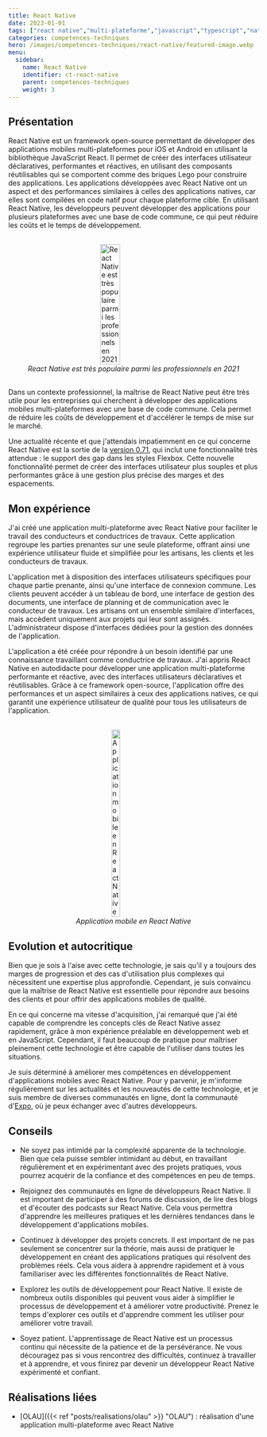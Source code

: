```yaml
---
title: React Native
date: 2023-01-01
tags: ["react native","multi-plateforme","javascript","typescript","native","mobile","application","ios","android","application mobile","application multi-plateforme"]
categories: competences-techniques
hero: /images/competences-techniques/react-native/featured-image.webp
menu:
  sidebar:
    name: React Native
    identifier: ct-react-native
    parent: competences-techniques
    weight: 3
---
```


## Présentation
React Native est un framework open-source permettant de développer des applications mobiles multi-plateformes pour iOS et Android en utilisant la bibliothèque JavaScript React. Il permet de créer des interfaces utilisateur déclaratives, performantes et réactives, en utilisant des composants réutilisables qui se comportent comme des briques Lego pour construire des applications. Les applications développées avec React Native ont un aspect et des performances similaires à celles des applications natives, car elles sont compilées en code natif pour chaque plateforme cible. En utilisant React Native, les développeurs peuvent développer des applications pour plusieurs plateformes avec une base de code commune, ce qui peut réduire les coûts et le temps de développement.

<div style="display: flex; flex-direction: column; align-items: center; justify-content: center; margin: 30px;">
  <img onclick="window.open('https://insights.stackoverflow.com/survey/2021#most-popular-technologies-misc-tech-prof')" src="/images/competences-techniques/react-native/survey.png" width="30%" style="align-self: center; cursor: pointer;" alt="React Native est très populaire parmi les professionnels en 2021" title="Cliquer pour zoomer" />
  <i>React Native est très populaire parmi les professionnels en 2021</i>
</div>

Dans un contexte professionnel, la maîtrise de React Native peut être très utile pour les entreprises qui cherchent à développer des applications mobiles multi-plateformes avec une base de code commune. Cela permet de réduire les coûts de développement et d'accélérer le temps de mise sur le marché.

Une actualité récente et que j'attendais impatiemment en ce qui concerne React Native est la sortie de la [version 0.71](https://reactnative.dev/blog/2023/01/12/version-071#simplifying-layouts-with-flexbox-gap), qui inclut une fonctionnalité très attendue : le support des gap dans les styles Flexbox. Cette nouvelle fonctionnalité permet de créer des interfaces utilisateur plus souples et plus performantes grâce à une gestion plus précise des marges et des espacements.

## Mon expérience
J'ai créé une application multi-plateforme avec React Native pour faciliter le travail des conducteurs et conductrices de travaux. Cette application regroupe les parties prenantes sur une seule plateforme, offrant ainsi une expérience utilisateur fluide et simplifiée pour les artisans, les clients et les conducteurs de travaux.

L'application met à disposition des interfaces utilisateurs spécifiques pour chaque partie prenante, ainsi qu'une interface de connexion commune. Les clients peuvent accéder à un tableau de bord, une interface de gestion des documents, une interface de planning et de communication avec le conducteur de travaux. Les artisans ont un ensemble similaire d'interfaces, mais accèdent uniquement aux projets qui leur sont assignés. L'administrateur dispose d'interfaces dédiées pour la gestion des données de l'application.

L'application a été créée pour répondre à un besoin identifié par une connaissance travaillant comme conductrice de travaux. J'ai appris React Native en autodidacte pour développer une application multi-plateforme performante et réactive, avec des interfaces utilisateurs déclaratives et réutilisables. Grâce à ce framework open-source, l'application offre des performances et un aspect similaires à ceux des applications natives, ce qui garantit une expérience utilisateur de qualité pour tous les utilisateurs de l'application.

<div style="display: flex; flex-direction: column; align-items: center; justify-content: center; margin: 30px;">
  <img onclick="window.open('/images/competences-techniques/react-native/interface-documents.png')" src="/images/competences-techniques/react-native/interface-documents.png" width="20%" style="align-self: center; cursor: pointer;" alt="Application mobile en React Native" title="Cliquer pour zoomer" />
  <i>Application mobile en React Native</i>
</div>

## Evolution et autocritique
Bien que je sois à l'aise avec cette technologie, je sais qu'il y a toujours des marges de progression et des cas d'utilisation plus complexes qui nécessitent une expertise plus approfondie. Cependant, je suis convaincu que la maîtrise de React Native est essentielle pour répondre aux besoins des clients et pour offrir des applications mobiles de qualité.

En ce qui concerne ma vitesse d'acquisition, j'ai remarqué que j'ai été capable de comprendre les concepts clés de React Native assez rapidement, grâce à mon expérience préalable en développement web et en JavaScript. Cependant, il faut beaucoup de pratique pour maîtriser pleinement cette technologie et être capable de l'utiliser dans toutes les situations.

Je suis déterminé à améliorer mes compétences en développement d'applications mobiles avec React Native. Pour y parvenir, je m'informe régulièrement sur les actualités et les nouveautés de cette technologie, et je suis membre de diverses communautés en ligne, dont la communauté d'[Expo](https://expo.dev/), où je peux échanger avec d'autres développeurs.

## Conseils
- Ne soyez pas intimidé par la complexité apparente de la technologie. Bien que cela puisse sembler intimidant au début, en travaillant régulièrement et en expérimentant avec des projets pratiques, vous pourrez acquérir de la confiance et des compétences en peu de temps.

- Rejoignez des communautés en ligne de développeurs React Native. Il est important de participer à des forums de discussion, de lire des blogs et d'écouter des podcasts sur React Native. Cela vous permettra d'apprendre les meilleures pratiques et les dernières tendances dans le développement d'applications mobiles.

- Continuez à développer des projets concrets. Il est important de ne pas seulement se concentrer sur la théorie, mais aussi de pratiquer le développement en créant des applications pratiques qui résolvent des problèmes réels. Cela vous aidera à apprendre rapidement et à vous familiariser avec les différentes fonctionnalités de React Native.

- Explorez les outils de développement pour React Native. Il existe de nombreux outils disponibles qui peuvent vous aider à simplifier le processus de développement et à améliorer votre productivité. Prenez le temps d'explorer ces outils et d'apprendre comment les utiliser pour améliorer votre travail.

- Soyez patient. L'apprentissage de React Native est un processus continu qui nécessite de la patience et de la persévérance. Ne vous découragez pas si vous rencontrez des difficultés, continuez à travailler et à apprendre, et vous finirez par devenir un développeur React Native expérimenté et confiant.

## Réalisations liées

- [OLAU]({{< ref "posts/realisations/olau" >}} "OLAU") : réalisation d'une application multi-plateforme avec React Native
